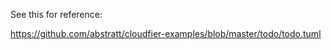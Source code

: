 See this for reference:

https://github.com/abstratt/cloudfier-examples/blob/master/todo/todo.tuml



